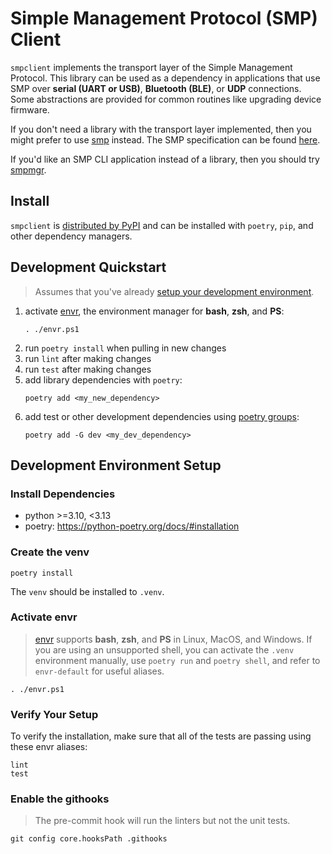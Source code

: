 # Simple Management Protocol (SMP) Client 

`smpclient` implements the transport layer of the Simple Management Protocol.  This library can be
used as a dependency in applications that use SMP over **serial (UART or USB)**, **Bluetooth (BLE)**,
or **UDP** connections.  Some abstractions are provided for common routines like upgrading device
firmware.

If you don't need a library with the transport layer implemented, then you might prefer to use
[smp](https://github.com/JPHutchins/smp) instead.  The SMP specification can be found
[here](https://docs.zephyrproject.org/latest/services/device_mgmt/smp_protocol.html).

If you'd like an SMP CLI application instead of a library, then you should try
[smpmgr](https://github.com/intercreate/smpmgr).

## Install

`smpclient` is [distributed by PyPI](https://pypi.org/project/smpclient/) and can be installed with `poetry`, `pip`, and other dependency managers.

## Development Quickstart

> Assumes that you've already [setup your development environment](#development-environment-setup).

1. activate [envr](https://github.com/JPhutchins/envr), the environment manager for **bash**, **zsh**, and **PS**:
   ```
   . ./envr.ps1
   ```
2. run `poetry install` when pulling in new changes
3. run `lint` after making changes
4. run `test` after making changes
5. add library dependencies with `poetry`:
   ```
   poetry add <my_new_dependency>
   ```
6. add test or other development dependencies using [poetry groups](https://python-poetry.org/docs/managing-dependencies#dependency-groups):
   ```
   poetry add -G dev <my_dev_dependency>
   ```

## Development Environment Setup

### Install Dependencies

- python >=3.10, <3.13
- poetry: https://python-poetry.org/docs/#installation

### Create the venv

```
poetry install
```

The `venv` should be installed to `.venv`.

### Activate envr

> [envr](https://github.com/JPhutchins/envr) supports **bash**, **zsh**, and **PS** in Linux, MacOS, and Windows.  If you are using an unsupported shell, you can activate the `.venv` environment manually, use `poetry run` and `poetry shell`, and refer to `envr-default` for useful aliases.

```
. ./envr.ps1
```

### Verify Your Setup

To verify the installation, make sure that all of the tests are passing using these envr aliases:

```
lint
test
```

### Enable the githooks

> The pre-commit hook will run the linters but not the unit tests.

```
git config core.hooksPath .githooks
```
